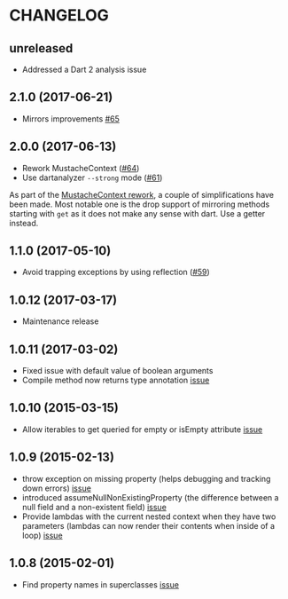 # CHANGELOG

## unreleased

* Addressed a Dart 2 analysis issue

## 2.1.0 (2017-06-21)

* Mirrors improvements [#65](https://github.com/valotas/mustache4dart/pull/65)

## 2.0.0 (2017-06-13)

* Rework MustacheContext ([#64][pr-64])
* Use dartanalyzer `--strong` mode ([#61](https://github.com/valotas/mustache4dart/issues/61))

As part of the [MustacheContext rework][pr-64], a couple of simplifications have been made. Most
notable one is the drop support of mirroring methods starting with `get` as it does not make any
sense with dart. Use a getter instead.

[pr-64]: https://github.com/valotas/mustache4dart/pull/64

## 1.1.0 (2017-05-10)

* Avoid trapping exceptions by using reflection ([#59](https://github.com/valotas/mustache4dart/pull/59))

## 1.0.12 (2017-03-17)

* Maintenance release

## 1.0.11 (2017-03-02)

* Fixed issue with default value of boolean arguments
* Compile method now returns type annotation [issue](https://github.com/valotas/mustache4dart/issues/50)

## 1.0.10 (2015-03-15)

* Allow iterables to get queried for empty or isEmpty attribute [issue](https://github.com/valotas/mustache4dart/issues/44)

## 1.0.9 (2015-02-13)

* throw exception on missing property (helps debugging and tracking down errors) [issue](https://github.com/valotas/mustache4dart/issues/36)
* introduced assumeNullNonExistingProperty (the difference between a null field and a non-existent field) [issue](https://github.com/valotas/mustache4dart/issues/41)
* Provide lambdas with the current nested context when they have two parameters (lambdas can now render their contents when inside of a loop)  [issue](https://github.com/valotas/mustache4dart/issues/39)

## 1.0.8 (2015-02-01)

* Find property names in superclasses [issue](https://github.com/valotas/mustache4dart/issues/33)
